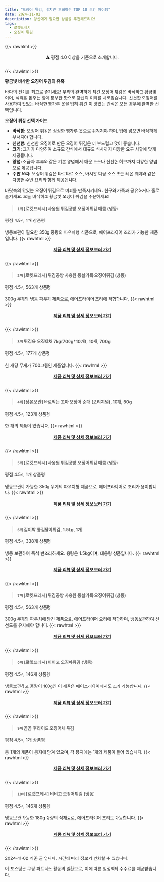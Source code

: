 ```yaml
---
title: "오징어 튀김, 놓치면 후회하는 TOP 10 추천 아이템"
date: 2024-11-02
description: 당신에게 필요한 상품을 추천해드려요!
tags:
  - 로켓프레시
  - 오징어 튀김
---
```

{{< rawhtml >}}<div class="toc" style="text-align: center; height: 50px; line-height: 2;">  <p>⚠️ 평점 4.0 이상을 기준으로 소개합니다.<br></p></div> {{< /rawhtml >}}

**황금빛 바삭한 오징어 튀김의 유혹**

바다의 진미를 최고로 즐기세요! 우리의 완벽하게 튀긴 오징어 튀김은 바삭하고 황금빛이며, 식욕을 돋우는 향과 풍부한 맛으로 당신의 미뢰를 사로잡습니다. 신선한 오징어를 사용하여 맛있는 바삭한 빵가루 옷을 입혀 튀긴 이 맛있는 간식은 모든 경우에 완벽한 선택입니다.

**오징어 튀김 선택 가이드**

* **바삭함:** 오징어 튀김은 싱싱한 빵가루 옷으로 튀겨져야 하며, 입에 넣으면 바삭하게 부서져야 합니다.
* **신선함:** 신선한 오징어로 만든 오징어 튀김은 더 부드럽고 맛이 좋습니다.
* **크기:** 크기가 다양하여 소규모 간식에서 대규모 식사까지 다양한 요구 사항에 맞게 제공됩니다.
* **양념:** 소금과 후추와 같은 기본 양념에서 매운 소스나 신선한 허브까지 다양한 양념으로 제공됩니다.
* **수반 요리:** 오징어 튀김은 타르타르 소스, 아시안 디핑 소스 또는 레몬 웨지와 같은 다양한 수반 요리와 함께 제공됩니다.

바닷속의 맛있는 오징어 튀김으로 미뢰를 만족시키세요. 친구와 가족과 공유하거나 홀로 즐기세요. 오늘 바삭하고 황금빛 오징어 튀김을 주문하세요!


>#### `1위` [로켓프레시] 사옹원 튀김공방 오징어튀김 매콤 (냉동)
평점 4.5⭐, 1개 상품평

냉동보관이 필요한 350g 중량의 파우치형 식품으로, 에어프라이어 조리가 가능한 제품입니다.
{{< rawhtml >}}<div class="toc" style="text-align: center; height: 50px; line-height: 2;"><p><b><a href="https://link.coupang.com/re/AFFSDP?lptag=AF5033054&pageKey=7199428121&itemId=18194377101&vendorItemId=85343051180&traceid=V0-153-3b0883f4d079bf57&requestid=20241103020447690248649466&token=31850C%7CMIXED">제품 리뷰 및 상세 정보 보러 가기</a></b><br></p> </div>{{< /rawhtml >}}

>#### `2위` [로켓프레시] 튀김공방 사옹원 통살가득 오징어튀김 (냉동)
평점 4.5⭐, 563개 상품평

300g 무게의 냉동 파우치 제품으로, 에어프라이어 조리에 적합합니다.
{{< rawhtml >}}<div class="toc" style="text-align: center; height: 50px; line-height: 2;"><p><b><a href="https://link.coupang.com/re/AFFSDP?lptag=AF5033054&pageKey=7565561768&itemId=19941446527&vendorItemId=87040729213&traceid=V0-153-dca2b81256feffa6&requestid=20241103020447690248649466&token=31850C%7CMIXED">제품 리뷰 및 상세 정보 보러 가기</a></b><br></p> </div>{{< /rawhtml >}}

>#### `3위` 튀김용 오징어채 7kg(700g*10개), 10개, 700g
평점 4.5⭐, 177개 상품평

한 개당 무게가 700그램인 제품입니다.
{{< rawhtml >}}<div class="toc" style="text-align: center; height: 50px; line-height: 2;"><p><b><a href="https://link.coupang.com/re/AFFSDP?lptag=AF5033054&pageKey=7557655420&itemId=11394994245&vendorItemId=78671032027&traceid=V0-153-8cc0f318672b662f&clickBeacon=90bc9420-993c-11ef-b94c-4c89cecaea51%7E3&requestid=20241103020447690248649466&token=31850C%7CMIXED">제품 리뷰 및 상세 정보 보러 가기</a></b><br></p> </div>{{< /rawhtml >}}

>#### `4위` [상온보관] 바로먹는 꼬마 오징어 순대 (오리지널), 10개, 50g
평점 4.5⭐, 123개 상품평

한 개의 제품이 있습니다.
{{< rawhtml >}}<div class="toc" style="text-align: center; height: 50px; line-height: 2;"><p><b><a href="https://link.coupang.com/re/AFFSDP?lptag=AF5033054&pageKey=8279302121&itemId=23928437550&vendorItemId=90951146823&traceid=V0-153-c3868bcc3b1b8972&clickBeacon=90bc9420-993c-11ef-93fe-97443ec25a84%7E3&requestid=20241103020447690248649466&token=31850C%7CMIXED">제품 리뷰 및 상세 정보 보러 가기</a></b><br></p> </div>{{< /rawhtml >}}

>#### `5위` [로켓프레시] 사옹원 튀김공방 오징어튀김 매콤 (냉동)
평점 4.5⭐, 1개 상품평

냉동보관이 가능한 350g 무게의 파우치형 제품으로, 에어프라이어로 조리가 용이합니다.
{{< rawhtml >}}<div class="toc" style="text-align: center; height: 50px; line-height: 2;"><p><b><a href="https://link.coupang.com/re/AFFSDP?lptag=AF5033054&pageKey=7199428121&itemId=19272212073&vendorItemId=86387381361&traceid=V0-153-3b0883f4d079bf57&requestid=20241103020447690248649466&token=31850C%7CMIXED">제품 리뷰 및 상세 정보 보러 가기</a></b><br></p> </div>{{< /rawhtml >}}

>#### `6위` 김이박 통김말이튀김, 1.5kg, 1개
평점 4.5⭐, 338개 상품평

냉동 보관하여 즉석 반조리하세요. 용량은 1.5kg이며, 대용량 상품입니다.
{{< rawhtml >}}<div class="toc" style="text-align: center; height: 50px; line-height: 2;"><p><b><a href="https://link.coupang.com/re/AFFSDP?lptag=AF5033054&pageKey=9557595&itemId=42076760&vendorItemId=3065019410&traceid=V0-153-21042585d09dc747&clickBeacon=90bc9420-993c-11ef-83be-fc4add7beede%7E3&requestid=20241103020447690248649466&token=31850C%7CMIXED">제품 리뷰 및 상세 정보 보러 가기</a></b><br></p> </div>{{< /rawhtml >}}

>#### `7위` [로켓프레시] 튀김공방 사옹원 통살가득 오징어튀김 (냉동)
평점 4.5⭐, 563개 상품평

300g 무게의 파우치에 담긴 제품으로, 에어프라이어 요리에 적합하며, 냉동보관하여 신선도를 유지해야 합니다.
{{< rawhtml >}}<div class="toc" style="text-align: center; height: 50px; line-height: 2;"><p><b><a href="https://link.coupang.com/re/AFFSDP?lptag=AF5033054&pageKey=7565561768&itemId=20053726127&vendorItemId=87149888261&traceid=V0-153-dca2b81256feffa6&requestid=20241103020447690248649466&token=31850C%7CMIXED">제품 리뷰 및 상세 정보 보러 가기</a></b><br></p> </div>{{< /rawhtml >}}

>#### `8위` [로켓프레시] 비비고 오징어튀김 (냉동)
평점 4.5⭐, 146개 상품평

냉동보관하고 중량이 180g인 이 제품은 에어프라이어에서도 조리 가능합니다.
{{< rawhtml >}}<div class="toc" style="text-align: center; height: 50px; line-height: 2;"><p><b><a href="https://link.coupang.com/re/AFFSDP?lptag=AF5033054&pageKey=8264883553&itemId=23883948810&vendorItemId=90906791763&traceid=V0-153-304d4f03e4c5b539&requestid=20241103020447690248649466&token=31850C%7CMIXED">제품 리뷰 및 상세 정보 보러 가기</a></b><br></p> </div>{{< /rawhtml >}}

>#### `9위` 곰곰 후라이드 오징어채 튀김
평점 4.5⭐, 1개 상품평

총 1개의 제품이 봉지에 담겨 있으며, 각 봉지에는 1개의 제품이 들어 있습니다.
{{< rawhtml >}}<div class="toc" style="text-align: center; height: 50px; line-height: 2;"><p><b><a href="https://link.coupang.com/re/AFFSDP?lptag=AF5033054&pageKey=6962224702&itemId=16953673923&vendorItemId=84130987301&traceid=V0-153-ada80cb7e44373ca&requestid=20241103020447690248649466&token=31850C%7CMIXED">제품 리뷰 및 상세 정보 보러 가기</a></b><br></p> </div>{{< /rawhtml >}}

>#### `10위` [로켓프레시] 비비고 오징어튀김 (냉동)
평점 4.5⭐, 146개 상품평

냉동보관 가능한 180g 중량의 식재료로, 에어프라이어 조리도 가능합니다.
{{< rawhtml >}}<div class="toc" style="text-align: center; height: 50px; line-height: 2;"><p><b><a href="https://link.coupang.com/re/AFFSDP?lptag=AF5033054&pageKey=8264883553&itemId=23813465236&vendorItemId=90837254066&traceid=V0-153-304d4f03e4c5b539&requestid=20241103020447690248649466&token=31850C%7CMIXED">제품 리뷰 및 상세 정보 보러 가기</a></b><br></p> </div>{{< /rawhtml >}}


2024-11-02 기준 글 입니다.
시간에 따라 정보가 변화할 수 있습니다.

이 포스팅은 쿠팡 파트너스 활동의 일환으로, 이에 따른 일정액의 수수료를 제공받습니다.